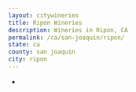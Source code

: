 ```yaml
---
layout: citywineries
title: Ripon Wineries
description: Wineries in Ripon, CA
permalink: /ca/san-joaquin/ripon/
state: ca
county: san joaquin
city: ripon
---
```

-

